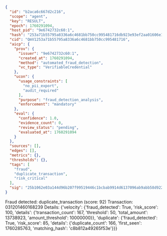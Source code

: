 ```json
{
  "id": "b2aca6c667d2c216",
  "scope": "agent",
  "key": "RESULT",
  "epoch": 1760291094,
  "host_pid": "9e6742732c60:1",
  "hash": "253a71b55795a8336a6c4681bb750cc995481716db923e93ef2aa01606e1f5c2",
  "cid": "QmV1253a71b55795a8336a6c4681bb750cc995481716",
  "aicp": {
    "prov": {
      "issuer": "9e6742732c60:1",
      "created_at": 1760291094,
      "method": "automated_fraud_detection",
      "vc_type": "VerifiableCredential"
    },
    "ucon": {
      "usage_constraints": [
        "no_pii_export",
        "audit_required"
      ],
      "purpose": "fraud_detection_analysis",
      "enforcement": "mandatory"
    },
    "eval": {
      "confidence": 1.0,
      "evidence_count": 0,
      "review_status": "pending",
      "evaluated_at": 1760291094
    }
  },
  "sources": [],
  "edges": [],
  "metrics": {},
  "thresholds": {},
  "tags": [
    "fraud",
    "duplicate_transaction",
    "risk_critical"
  ],
  "sig": "25b1062e03a144d96b207f99519446c1bcbab9914d6137096ab9abb58d922436"
}
```

Fraud detected: duplicate_transaction (score: 92)
Transaction: 031201460168239
Details: {'velocity': {'fraud_detected': True, 'risk_score': 100, 'details': {'transaction_count': 167, 'threshold': 50, 'total_amount': 13738923, 'amount_threshold': 10000000}}, 'duplicate': {'fraud_detected': True, 'risk_score': 85, 'details': {'duplicate_count': 166, 'first_seen': 1760285763, 'matching_hash': 'c8b812a49265f53e'}}}